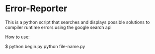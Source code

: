 Error-Reporter
==============

This is a python script that searches and displays possible solutions to compiler runtime errors using the google search api

How to use: 
    
$ python begin.py python file-name.py
